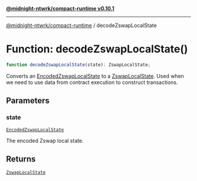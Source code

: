 [**@midnight-ntwrk/compact-runtime v0.10.1**](../README.md)

***

[@midnight-ntwrk/compact-runtime](../globals.md) / decodeZswapLocalState

# Function: decodeZswapLocalState()

```ts
function decodeZswapLocalState(state): ZswapLocalState;
```

Converts an [EncodedZswapLocalState](../interfaces/EncodedZswapLocalState.md) to a [ZswapLocalState](../interfaces/ZswapLocalState.md). Used when we need to use data from contract
execution to construct transactions.

## Parameters

### state

[`EncodedZswapLocalState`](../interfaces/EncodedZswapLocalState.md)

The encoded Zswap local state.

## Returns

[`ZswapLocalState`](../interfaces/ZswapLocalState.md)
